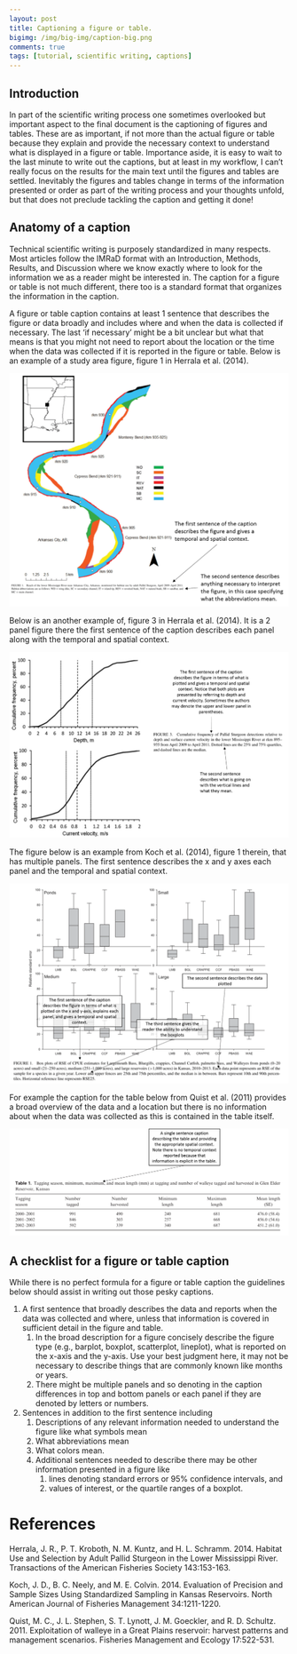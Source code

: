 ```yaml
---
layout: post
title: Captioning a figure or table. 
bigimg: /img/big-img/caption-big.png
comments: true
tags: [tutorial, scientific writing, captions]
---
```


Introduction
------------

In part of the scientific writing process one sometimes overlooked but
important aspect to the final document is the captioning of figures and
tables. These are as important, if not more than the actual figure or
table because they explain and provide the necessary context to
understand what is displayed in a figure or table. Importance aside, it
is easy to wait to the last minute to write out the captions, but at
least in my workflow, I can’t really focus on the results for the main
text until the figures and tables are settled. Inevitably the figures
and tables change in terms of the information presented or order as part
of the writing process and your thoughts unfold, but that does not
preclude tackling the caption and getting it done!

Anatomy of a caption
--------------------

Technical scientific writing is purposely standardized in many respects.
Most articles follow the IMRaD format with an Introduction, Methods,
Results, and Discussion where we know exactly where to look for the
information we as a reader might be interested in. The caption for a
figure or table is not much different, there too is a standard format
that organizes the information in the caption.

A figure or table caption contains at least 1 sentence that describes
the figure or data broadly and includes where and when the data is
collected if necessary. The last ‘if necessary’ might be a bit unclear
but what that means is that you might not need to report about the
location or the time when the data was collected if it is reported in
the figure or table. Below is an example of a study area figure, figure
1 in Herrala et al. (2014).

![](/img/2020-06-04-captioning_files/caption-study-area.png)

Below is an another example of, figure 3 in Herrala et al. (2014). It is
a 2 panel figure there the first sentence of the caption describes each
panel along with the temporal and spatial context.

![](/img/2020-06-04-captioning_files/caption-study-2.png)

The figure below is an example from Koch et al. (2014), figure 1
therein, that has multiple panels. The first sentence describes the x
and y axes each panel and the temporal and spatial context.

![](/img/2020-06-04-captioning_files/caption-study-3.png)

For example the caption for the table below from Quist et al. (2011)
provides a broad overview of the data and a location but there is no
information about when the data was collected as this is contained in
the table itself.

![](/img/2020-06-04-captioning_files/table-1.png)

A checklist for a figure or table caption
-----------------------------------------

While there is no perfect formula for a figure or table caption the
guidelines below should assist in writing out those pesky captions.

1.  A first sentence that broadly describes the data and reports when
    the data was collected and where, unless that information is covered
    in sufficient detail in the figure and table.
    1.  In the broad description for a figure concisely describe the
        figure type (e.g., barplot, boxplot, scatterplot, lineplot),
        what is reported on the x-axis and the y-axis. Use your best
        judgment here, it may not be necessary to describe things that
        are commonly known like months or years.
    2.  There might be multiple panels and so denoting in the caption
        differences in top and bottom panels or each panel if they are
        denoted by letters or numbers.
2.  Sentences in addition to the first sentence including
    1.  Descriptions of any relevant information needed to understand
        the figure like what symbols mean
    2.  What abbreviations mean
    3.  What colors mean.
    4.  Additional sentences needed to describe there may be other
        information presented in a figure like
        1.  lines denoting standard errors or 95% confidence intervals,
            and
        2.  values of interest, or the quartile ranges of a boxplot.

References
==========

Herrala, J. R., P. T. Kroboth, N. M. Kuntz, and H. L. Schramm. 2014.
Habitat Use and Selection by Adult Pallid Sturgeon in the Lower
Mississippi River. Transactions of the American Fisheries Society
143:153-163.

Koch, J. D., B. C. Neely, and M. E. Colvin. 2014. Evaluation of
Precision and Sample Sizes Using Standardized Sampling in Kansas
Reservoirs. North American Journal of Fisheries Management 34:1211-1220.

Quist, M. C., J. L. Stephen, S. T. Lynott, J. M. Goeckler, and R. D.
Schultz. 2011. Exploitation of walleye in a Great Plains reservoir:
harvest patterns and management scenarios. Fisheries Management and
Ecology 17:522-531.
